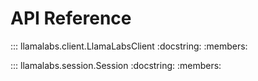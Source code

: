 # API Reference

::: llamalabs.client.LlamaLabsClient
    :docstring:
    :members:

::: llamalabs.session.Session
    :docstring:
    :members: